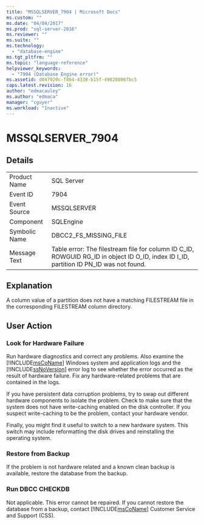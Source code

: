 ```yaml
---
title: "MSSQLSERVER_7904 | Microsoft Docs"
ms.custom: ""
ms.date: "04/04/2017"
ms.prod: "sql-server-2016"
ms.reviewer: ""
ms.suite: ""
ms.technology: 
  - "database-engine"
ms.tgt_pltfrm: ""
ms.topic: "language-reference"
helpviewer_keywords: 
  - "7904 (Database Engine error)"
ms.assetid: d047920c-f864-4338-b15f-49820886fbc5
caps.latest.revision: 16
author: "edmacauley"
ms.author: "edmaca"
manager: "cguyer"
ms.workload: "Inactive"
---
```

# MSSQLSERVER_7904
  
## Details  
  
|||  
|-|-|  
|Product Name|SQL Server|  
|Event ID|7904|  
|Event Source|MSSQLSERVER|  
|Component|SQLEngine|  
|Symbolic Name|DBCC2_FS_MISSING_FILE|  
|Message Text|Table error: The filestream file for column ID C_ID, ROWGUID RG_ID in object ID O_ID, index ID I_ID, partition ID PN_ID was not found.|  
  
## Explanation  
A column value of a partition does not have a matching FILESTREAM file in the corresponding FILESTREAM column directory.  
  
## User Action  
  
### Look for Hardware Failure  
Run hardware diagnostics and correct any problems. Also examine the [!INCLUDE[msCoName](../../includes/msconame-md.md)] Windows system and application logs and the [!INCLUDE[ssNoVersion](../../includes/ssnoversion-md.md)] error log to see whether the error occurred as the result of hardware failure. Fix any hardware-related problems that are contained in the logs.  
  
If you have persistent data corruption problems, try to swap out different hardware components to isolate the problem. Check to make sure that the system does not have write-caching enabled on the disk controller. If you suspect write-caching to be the problem, contact your hardware vendor.  
  
Finally, you might find it useful to switch to a new hardware system. This switch may include reformatting the disk drives and reinstalling the operating system.  
  
### Restore from Backup  
If the problem is not hardware related and a known clean backup is available, restore the database from the backup.  
  
### Run DBCC CHECKDB  
Not applicable. This error cannot be repaired. If you cannot restore the database from a backup, contact [!INCLUDE[msCoName](../../includes/msconame-md.md)] Customer Service and Support (CSS).  
  
